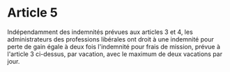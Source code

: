 # Article 5

Indépendamment des indemnités prévues aux articles 3 et 4, les administrateurs des professions libérales ont droit à une indemnité pour perte de gain égale à deux fois l'indemnité pour frais de mission, prévue à l'article 3 ci-dessus, par vacation, avec le maximum de deux vacations par jour.

